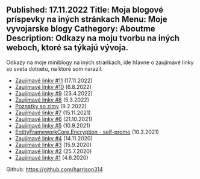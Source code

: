 Published: 17.11.2022
Title: Moja blogové príspevky na iných stránkach
Menu: Moje vyvojarske blogy
Cathegory: Aboutme
Description: Odkazy na moju tvorbu na iných weboch, ktoré sa týkajú vývoja.
---

Odkazy na moje miniblogy na iných strańkach, ide hľavne o zaujímavé linky so sveta dotnetu, na ktoré som narazil.

* [Zaujímavé linky #11](https://vyvojari.dev/t/zaujimave-linky-11/451) (17.11.2022)
* [Zaujímavé linky #10](https://vyvojari.dev/t/zaujimave-linky-10/414/1) (6.8.2022)
* [Zaujímavé linky #9](https://vyvojari.dev/t/zaujimave-linky-9/383) (23.4.2022)
* [Zaujímavé linky #8](https://vyvojari.dev/t/zaujimave-linky-8/368) (5.3.2022)
* [Poznatky so zimy](https://vyvojari.dev/t/poznatky-so-zimy/363/6) (9.2.2022)
* [Zaujímavé linky #7](https://vyvojari.dev/t/zaujimave-linky-7/337) (15.11.2021)
* [Zaujímavé linky #6](https://vyvojari.dev/t/zaujimave-linky-6/330) (21.10.2021)
* [Zaujímavé linky #5](https://vyvojari.dev/t/zaujimave-linky-5/309) (10.9.2021)
* [EntityFrameworkCore.Encryption - self-promo](https://vyvojari.dev/t/entityframeworkcore-encryption-self-promo/264) (10.3.2021)
* [Zaujímavé linky #4](https://vyvojari.dev/t/zaujimave-linky-4/205) (14.11.2020)
* [Zaujímavé linky #3](https://vyvojari.dev/t/zaujimave-linky-3/173) (15.9.2020)
* [Zaujímavé linky #2](https://vyvojari.dev/t/zaujimave-linky-2/140) (25.7.2020)
* [Zaujímavé linky #1](https://vyvojari.dev/t/zaujimave-linky-1/127) (4.6.2020)

Github: <https://github.com/harrison314>